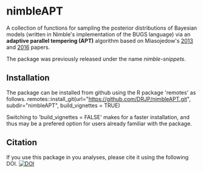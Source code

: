 nimbleAPT
===============

A collection of functions for sampling the posterior distributions of Bayesian models (written in Nimble's implementation of the BUGS language) via an **adaptive parallel tempering (APT)** algorithm based on Miasojedow's [2013](https://www.tandfonline.com/doi/abs/10.1080/10618600.2013.778779) and [2016](https://link.springer.com/article/10.1007/s11222-015-9579-0) papers.

The package was previously released under the name *nimble-snippets*.

Installation
------------
The package can be installed from github using the R package 'remotes' as follows.
remotes::install_git(url="https://github.com/DRJP/nimbleAPT.git", subdir="nimbleAPT", build_vignettes = TRUE)

Switching to 'build_vignettes = FALSE' makes for a faster installation, and thus may be a prefered option for users already familiar with the package.


Citation
--------
If you use this package in you analyses, please cite it using the following DOI.
[![DOI](https://zenodo.org/badge/106051349.svg)](https://zenodo.org/badge/latestdoi/106051349)
